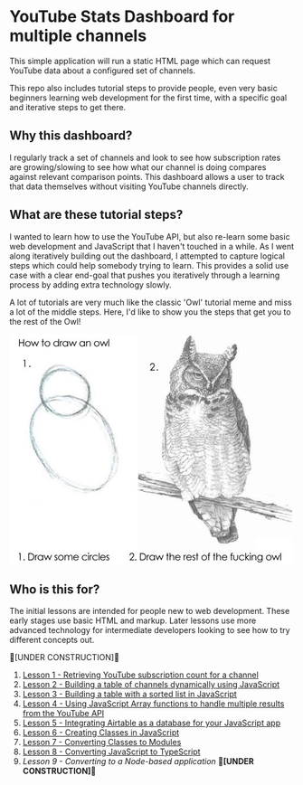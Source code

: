 # YouTube Stats Dashboard for multiple channels
This simple application will run a static HTML page which can request YouTube data about a configured set of channels. 

This repo also includes tutorial steps to provide people, even very basic beginners learning web development for the first time, with a specific goal and iterative steps to get there. 

## Why this dashboard?
I regularly track a set of channels and look to see how subscription rates are growing/slowing to see how what our channel is doing compares against relevant comparison points. This dashboard allows a user to track that data themselves without visiting YouTube channels directly.

## What are these tutorial steps?
I wanted to learn how to use the YouTube API, but also re-learn some basic web development and JavaScript that I haven't touched in a while. As I went along iteratively building out the dashboard, I attempted to capture logical steps which could help somebody trying to learn. This provides a solid use case with a clear end-goal that pushes you iteratively through a learning process by adding extra technology slowly.

A lot of tutorials are very much like the classic 'Owl' tutorial meme and miss a lot of the middle steps. Here, I'd like to show you the steps that get you to the rest of the Owl!

![How to draw an owl: Step 1 reads "Draw some circles" showing two overlapping ovals representing the head and body shape of an owl. Step 2 reads "Draw the rest of the fucking owl" showing a completed pencil drawing of a horned owl on a branch](./images/drawing-the-owl-tutorial.jpg "Owl Drawing Tutorial")

## Who is this for?
The initial lessons are intended for people new to web development. These early stages use basic HTML and markup. 
Later lessons use more advanced technology for intermediate developers looking to see how to try different concepts out.


🚧[UNDER CONSTRUCTION]🚧

1. [Lesson 1 - Retrieving YouTube subscription count for a channel](./Lesson1-ChannelSubscriptionCount/)
2. [Lesson 2 - Building a table of channels dynamically using JavaScript](./Lesson2-DynamicTable/)
3. [Lesson 3 - Building a table with a sorted list in JavaScript](./Lesson3-SortedList/)
4. [Lesson 4 - Using JavaScript Array functions to handle multiple results from the YouTube API](./Lesson4-Arrays/)
5. [Lesson 5 - Integrating Airtable as a database for your JavaScript app](./Lesson5-IntegratingAirtable/)
6. [Lesson 6 - Creating Classes in JavaScript](./Lesson6-Classes/)
7. [Lesson 7 - Converting Classes to Modules](./Lesson7-Modules/)
8. [Lesson 8 - Converting JavaScript to TypeScript](./Lesson8-TypeScript/)
9. *Lesson 9 - Converting to a Node-based application*  🚧**[UNDER CONSTRUCTION]**🚧